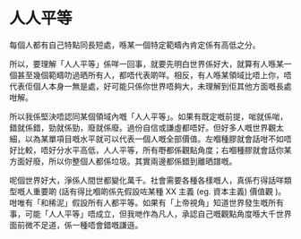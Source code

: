 # 人人平等

每個人都有自己特點同長短處，喺某一個特定範疇內肯定係有高低之分。

所以，要理解「人人平等」係咩一回事，就要先明白世界係好大，就算有人喺某一個甚至幾個範疇叻過晒所有人，都唔代表啲咩。相反，有人喺某領域比唔上你，唔代表佢個人本身一無是處，好可能只係你世界唔夠大，未理解到佢其他方面嘅長處咁解。

所以我係堅決唔認同某個領域內嘅「人人平等」。如果有既定嘅前提，啱就係啱，錯就係錯，勁就係勁，廢就係廢。過份自信或謙虛都唔好。但好多人嘅世界觀太細，以為某單項目嘅水平就可以代表一個人嘅全部價值。左嗰種膠就會話咁不如唔好比較，唔好分水平高低，人人平等，所有嘢都係觀點角度；右嗰種膠就會話你某方面好廢，所以你整個人都係垃圾。其實兩邊都係錯到離晒譜嘅。

呢個世界好大，淨係人間世都變化萬千。社會需要各種各樣嘅人，真係冇得話咩類型嘅人重要啲 (話有得比嗰啲係先假設咗某種 XX 主義 (eg. 資本主義) 價值觀 )。咁唯有「和稀泥」假設所有人都平等。如果有「上帝視角」知道世界發生嘅所有事，可能「人人平等」唔成立，但我哋作為凡人，承認自己嘅觀點角度喺大千世界面前微不足道，係一種唔會錯嘅謙遜。
